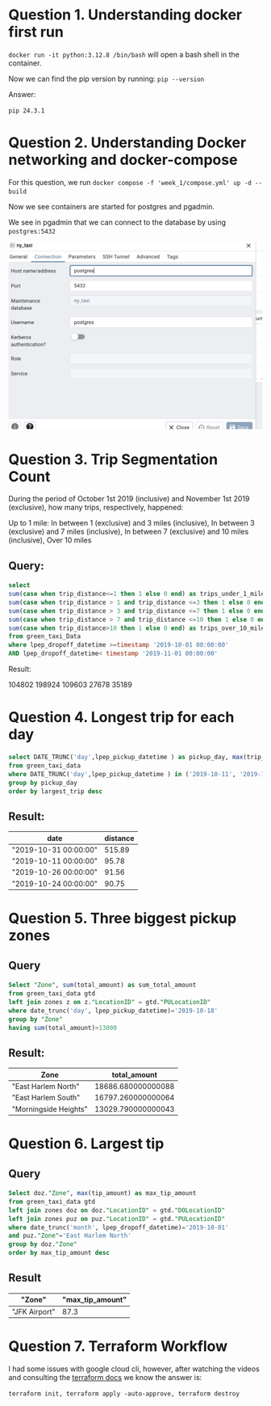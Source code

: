 # Question 1. Understanding docker first run


`docker run -it python:3.12.8 /bin/bash` will open a bash shell in the container.

Now we can find the pip version by running: `pip --version`

Answer:

`pip 24.3.1`

# Question 2. Understanding Docker networking and docker-compose

For this question, we run `docker compose -f 'week_1/compose.yml' up -d --build`

Now we see containers are started for postgres and pgadmin.

We see in pgadmin that we can connect to the database by using `postgres:5432`

![alt text](image.png)

# Question 3. Trip Segmentation Count

During the period of October 1st 2019 (inclusive) and November 1st 2019 (exclusive), how many trips, respectively, happened:

Up to 1 mile: 
In between 1 (exclusive) and 3 miles (inclusive),
In between 3 (exclusive) and 7 miles (inclusive),
In between 7 (exclusive) and 10 miles (inclusive),
Over 10 miles

## Query: 
```sql
select 
sum(case when trip_distance<=1 then 1 else 0 end) as trips_under_1_mile,
sum(case when trip_distance > 1 and trip_distance <=3 then 1 else 0 end) as trips_between_1_and_3_miles,
sum(case when trip_distance > 3 and trip_distance <=7 then 1 else 0 end) as trips_between_3_and_7_miles,
sum(case when trip_distance > 7 and trip_distance <=10 then 1 else 0 end) as trips_between_7_and_10_miles,
sum(case when trip_distance>10 then 1 else 0 end) as trips_over_10_mile
from green_taxi_Data
where lpep_dropoff_datetime >=timestamp '2019-10-01 00:00:00' 
AND lpep_dropoff_datetime< timestamp '2019-11-01 00:00:00'
```

Result:


104802	198924	109603	27678	35189


# Question 4. Longest trip for each day
```sql
select DATE_TRUNC('day',lpep_pickup_datetime ) as pickup_day, max(trip_distance) as largest_trip
from green_taxi_data
where DATE_TRUNC('day',lpep_pickup_datetime ) in ('2019-10-11', '2019-10-24', '2019-10-26','2019-10-31')
group by pickup_day
order by largest_trip desc
```
## Result: 

| date|distance|
|----|----|
|"2019-10-31 00:00:00"|	515.89|
|"2019-10-11 00:00:00"|	95.78|
|"2019-10-26 00:00:00"|	91.56|
|"2019-10-24 00:00:00"|	90.75|

# Question 5. Three biggest pickup zones

## Query

```sql
Select "Zone", sum(total_amount) as sum_total_amount
from green_taxi_data gtd
left join zones z on z."LocationID" = gtd."PULocationID"
where date_trunc('day', lpep_pickup_datetime)='2019-10-18'
group by "Zone"
having sum(total_amount)>13000
```

## Result:

Zone | total_amount
---|---
"East Harlem North"	| 18686.680000000088
"East Harlem South"	|16797.260000000064
"Morningside Heights"|	13029.790000000043


# Question 6. Largest tip

## Query
```sql
Select doz."Zone", max(tip_amount) as max_tip_amount
from green_taxi_data gtd
left join zones doz on doz."LocationID" = gtd."DOLocationID"
left join zones puz on puz."LocationID" = gtd."PULocationID"
where date_trunc('month', lpep_dropoff_datetime)='2019-10-01'
and puz."Zone"='East Harlem North'
group by doz."Zone"
order by max_tip_amount desc
```

## Result

"Zone"|"max_tip_amount"
--|--
"JFK Airport"|87.3

# Question 7. Terraform Workflow

I had some issues with google cloud cli, however, after watching the videos and consulting the [terraform docs](https://developer.hashicorp.com/terraform/cli/commands/apply) we know the answer is:

`terraform init, terraform apply -auto-approve, terraform destroy`

